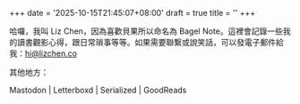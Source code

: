 +++
date = '2025-10-15T21:45:07+08:00'
draft = true
title = ''
+++

哈囉，我叫 Liz Chen，因為喜歡貝果所以命名為 Bagel Note。這裡會記錄一些我的讀書觀影心得，跟日常瑣事等等。如果需要聯繫或說笑話，可以發電子郵件給我：hi@lizchen.co

其他地方：

Mastodon | Letterboxd | Serialized | GoodReads